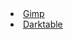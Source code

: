 <li><a href="https://www.gimp.org/">Gimp</a></li>
<li><a href="https://www.darktable.org/">Darktable</a></li>
